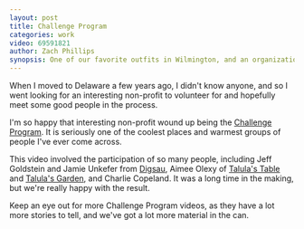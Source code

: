 ```yaml
---
layout: post
title: Challenge Program
categories: work
video: 69591821 
author: Zach Phillips
synopsis: One of our favorite outfits in Wilmington, and an organization you really need to know about
---
```


When I moved to Delaware a few years ago, I didn't know anyone, and
so I went looking for an interesting non-profit to volunteer for and
hopefully meet some good people in the process.

I'm so happy that interesting non-profit wound up being the
[Challenge Program](http://challengeprogram.org). It is
seriously one of the coolest places and warmest groups of people I've
ever come across.

This video involved the participation of so many people, including Jeff
Goldstein and Jamie Unkefer from [Digsau](http://digsau.com),
Aimee Olexy of [Talula's Table](http://talulastable.com) and [Talula's
Garden](http://talulasgarden.com), and Charlie Copeland. It was a long
time in the making, but we're really happy with the result.

Keep an eye out for more Challenge Program videos, as they have a
lot more stories to tell, and we've got a lot more material in the can.
